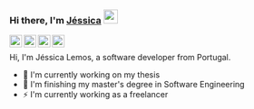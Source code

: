 ### Hi there, I'm [Jéssica](https://jessicalemos.github.io/) <img src="https://media.giphy.com/media/hvRJCLFzcasrR4ia7z/giphy.gif" width="25px">

[<img align="left" alt="Jessica Lemos Site" width="22px" src="https://img.icons8.com/cute-clipart/2x/facebook-new.png" />][facebook]
[<img align="left" alt="Jessica Lemos discord" width="22px" src="https://img.icons8.com/cute-clipart/2x/discord-logo.png" />][discord]
[<img align="left" alt="Jessica Lemos linkedin" width="22px" src="https://img.icons8.com/cute-clipart/2x/linkedin.png" />][linkedin]
[<img align="left" alt="Jessica Lemos gmail" width="22px" src="https://img.icons8.com/color/2x/gmail-login.png" />][gmail]</span>
<br />

Hi, I'm Jéssica Lemos, a software developer from Portugal.

- 🔭 I'm currently working on my thesis
- 🌱 I'm finishing my master's degree in Software Engineering
- ⚡ I'm currently working as a freelancer

[gmail]: mailto:jessica.andreia96@gmail.com
[facebook]: https://www.facebook.com/jessica.andreia.3910
[discord]: https://discord.gg/
[linkedin]: https://www.linkedin.com/in/jessicalemos9

